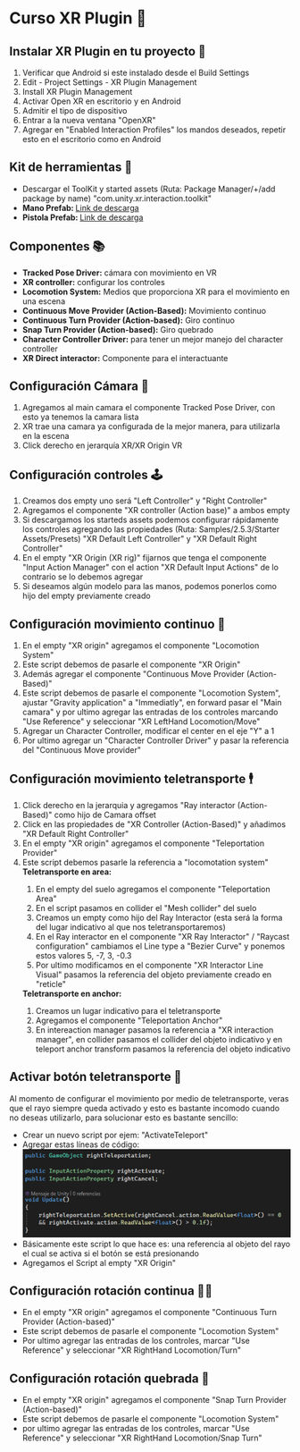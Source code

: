 <h1>Curso XR Plugin 🥽</h1>
<h2>Instalar XR Plugin en tu proyecto 🧩</h2>
<ol>
  <li>Verificar que Android si este instalado desde el Build Settings</li>
  <li>Edit - Project Settings - XR Plugin Management</li>
  <li>Install XR Plugin Management</li>
  <li>Activar Open XR en escritorio y en Android</li>
  <li>Admitir el tipo de dispositivo</li>
  <li>Entrar a la nueva ventana "OpenXR"</li>
  <li>Agregar en "Enabled Interaction Profiles" los mandos deseados, repetir esto en el escritorio como en Android</li>
</ol>
<h2>Kit de herramientas 🔧</h2>
<ul>
  <li>Descargar el ToolKit y started assets (Ruta: Package Manager/+/add package by name) "com.unity.xr.interaction.toolkit"</li>
  <li><strong>Mano Prefab: </strong><a href="https://drive.google.com/file/d/10b39IekUdpBHlcTslZ-BlNRyH5uqPUe1/view">Link de descarga</a></li>
  <li><strong>Pistola Prefab: </strong><a href="https://drive.google.com/file/d/1C5Fn4Yq79yof4X1lkl0MIYzVqY_UBz3M/view">Link de descarga</a></li>
</ul>
<h2>Componentes 📚</h2>
<ul>
  <li><strong>Tracked Pose Driver:</strong> cámara con movimiento en VR</li>
  <li><strong>XR controller:</strong> configurar los controles</li>
  <li><strong>Locomotion System:</strong> Medios que proporciona XR para el movimiento en una escena</li>
  <li><strong>Continuous Move Provider (Action-Based):</strong> Movimiento continuo</li>
  <li><strong>Continuous Turn Provider (Action-based):</strong> Giro continuo</li>
  <li><strong>Snap Turn Provider (Action-based):</strong> Giro quebrado</li>
  <li><strong>Character Controller Driver:</strong> para tener un mejor manejo del character controller</li>
  <li><strong>XR Direct interactor:</strong> Componente para el interactuante</li>
</ul>
<h2>Configuración Cámara 🎥</h2>
<ol>
  <li>Agregamos al main camara el componente Tracked Pose Driver, con esto ya tenemos la camara lista</li>
  <li>XR trae una camara ya configurada de la mejor manera, para utilizarla en la escena</li>
  <li>Click derecho en jerarquía XR/XR Origin VR</li>
</ol>
<h2>Configuración controles 🕹️</h2>
<ol>
  <li>Creamos dos empty uno será "Left Controller" y "Right Controller"</li>
  <li>Agregamos el componente "XR controller (Action base)" a ambos empty</li>
  <li>Si descargamos los starteds assets podemos configurar rápidamente los controles agregando las propiedades (Ruta: Samples/2.5.3/Starter Assets/Presets) "XR Default Left Controller" y "XR Default Right Controller"</li>
  <li>En el empty "XR Origin (XR rig)" fijarnos que tenga el componente "Input Action Manager" con el action "XR Default Input Actions" de lo contrario se lo debemos agregar</li>
  <li>Si deseamos algún modelo para las manos, podemos ponerlos como hijo del empty previamente creado</li>
</ol>
<h2>Configuración movimiento continuo 🏃</h2>
<ol>
  <li>En el empty "XR origin" agregamos el componente "Locomotion System"</li>
  <li>Este script debemos de pasarle el componente "XR Origin"</li>
  <li>Además agregar el componente "Continuous Move Provider (Action-Based)"</li>
  <li>Este script debemos de pasarle el componente "Locomotion System", ajustar "Gravity application" a "Immediatly", en forward pasar el "Main camara" y por ultimo agregar las entradas de los controles marcando "Use Reference" y seleccionar "XR LeftHand Locomotion/Move"</li>
  <li>Agregar un Character Controller, modificar el center en el eje "Y" a 1</li>
  <li>Por ultimo agregar un "Character Controller Driver" y pasar la referencia del "Continuous Move provider"</li>
</ol>
<h2>Configuración movimiento teletransporte 🕴️</h2>
<ol>
  <li>Click derecho en la jerarquia y agregamos "Ray interactor (Action-Based)" como hijo de Camara offset</li>
  <li>Click en las propiedades de "XR Controller (Action-Based)" y añadimos "XR Default Right Controller"</li>
  <li>En el empty "XR origin" agregamos el componente "Teleportation Provider"</li>
  <li>Este script debemos pasarle la referencia a "locomotation system"</li>
  <strong>Teletransporte en area:</strong>
  <ol>
    <li>En el empty del suelo agregamos el componente "Teleportation Area"</li>
    <li>En el script pasamos en collider el "Mesh collider" del suelo</li>
    <li>Creamos un empty como hijo del Ray Interactor (esta será la forma del lugar indicativo al que nos teletransportaremos)</li>
    <li>En el Ray interactor en el componente "XR Ray Interactor" / "Raycast configuration" cambiamos el Line type a "Bezier Curve" y ponemos estos valores 5, -7, 3, -0.3</li>
    <li>Por ultimo modificamos en el componente "XR Interactor Line Visual" pasamos la referencia del objeto previamente creado en "reticle"</li>
  </ol>
  <strong>Teletransporte en anchor:</strong>
  <ol>
    <li>Creamos un lugar indicativo para el teletransporte</li>
    <li>Agregamos el componente "Teleportation Anchor"</li>
    <li>En intereaction manager pasamos la referencia a "XR interaction manager", en collider pasamos el collider del objeto indicativo y en teleport anchor transform pasamos la referencia del objeto indicativo</li>
  </ol>
</ol>
<h2>Activar botón teletransporte 🎯</h2>
<p>Al momento de configurar el movimiento por medio de teletransporte, veras que el rayo siempre queda activado y esto es bastante incomodo cuando no deseas utilizarlo, para solucionar esto es bastante sencillo:</p>
<ul>
  <li>Crear un nuevo script por ejem: "ActivateTeleport"</li>
  <li>Agregar estas líneas de código:</li>
  <img src="https://github.com/TatoDesign/Repositorios-Imagenes/blob/main/XRPlugin/image.png">
  <li>Básicamente este script lo que hace es: una referencia al objeto del rayo el cual se activa si el botón se está presionando</li>
  <li>Agregamos el Script al empty "XR Origin"</li>
</ul>
<h2>Configuración rotación continua 🤸‍♂️</h2>
<ul>
  <li>En el empty "XR origin" agregamos el componente "Continuous Turn Provider (Action-based)"</li>
  <li>Este script debemos de pasarle el componente "Locomotion System"</li>
  <li>Por ultimo agregar las entradas de los controles, marcar "Use Reference" y seleccionar "XR RightHand Locomotion/Turn"</li>
</ul>
<h2>Configuración rotación quebrada 🛫</h2>
<ul>
  <li>En el empty "XR origin" agregamos el componente "Snap Turn Provider (Action-based)"</li>
  <li>Este script debemos de pasarle el componente "Locomotion System"</li>
  <li>por ultimo agregar las entradas de los controles, marcar "Use Reference" y seleccionar "XR RightHand Locomotion/Snap Turn"</li>
</ul>
